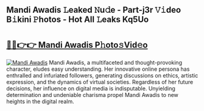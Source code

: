 ## Mandi Awadis 𝙻eaked 𝙽u𝚍e - Part-j3r 𝚅𝚒deo B𝚒kini 𝙿hotos - Hot All 𝙻eaks Kq5Uo

# <h2><a href="http://ld6zsv0.urlbe.top/?page=Mandi+Awadis">🔗🔗👉👉 Mandi Awadis P𝚑oto𝚜Vid𝚎o</a></h2>

[![Mandi Awadis](https://i.imgur.com/eBuTRDB.gif)](http://ld6zsv0.urlbe.top/?page=Mandi+Awadis)
Mandi Awadis, a multifaceted and thought-provoking character, eludes easy understanding. Her innovative online persona has enthralled and infuriated followers, generating discussions on ethics, artistic expression, and the dynamics of virtual societies. Regardless of her future decisions, her influence on digital media is indisputable. Unyielding determination and undeniable charisma propel Mandi Awadis to new heights in the digital realm.
